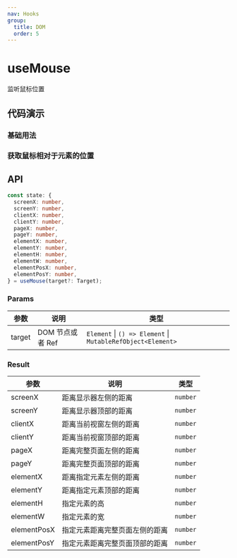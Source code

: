 ```yaml
---
nav: Hooks
group:
  title: DOM
  order: 5
---
```


# useMouse

监听鼠标位置

## 代码演示

### 基础用法

<code hideActions='["CSB"]' src="./demo/demo1.tsx"></code>

### 获取鼠标相对于元素的位置

<code hideActions='["CSB"]' src="./demo/demo2.tsx"></code>

## API

```typescript
const state: {
  screenX: number,
  screenY: number,
  clientX: number,
  clientY: number,
  pageX: number,
  pageY: number,
  elementX: number,
  elementY: number,
  elementH: number,
  elementW: number,
  elementPosX: number,
  elementPosY: number,
} = useMouse(target?: Target);
```

### Params

| 参数   | 说明             | 类型                                                        |
| ------ | ---------------- | ----------------------------------------------------------- |
| target | DOM 节点或者 Ref | `Element` \| `() => Element` \| `MutableRefObject<Element>` |

### Result

| 参数        | 说明                           | 类型     |
| ----------- | ------------------------------ | -------- |
| screenX     | 距离显示器左侧的距离           | `number` |
| screenY     | 距离显示器顶部的距离           | `number` |
| clientX     | 距离当前视窗左侧的距离         | `number` |
| clientY     | 距离当前视窗顶部的距离         | `number` |
| pageX       | 距离完整页面左侧的距离         | `number` |
| pageY       | 距离完整页面顶部的距离         | `number` |
| elementX    | 距离指定元素左侧的距离         | `number` |
| elementY    | 距离指定元素顶部的距离         | `number` |
| elementH    | 指定元素的高                   | `number` |
| elementW    | 指定元素的宽                   | `number` |
| elementPosX | 指定元素距离完整页面左侧的距离 | `number` |
| elementPosY | 指定元素距离完整页面顶部的距离 | `number` |
